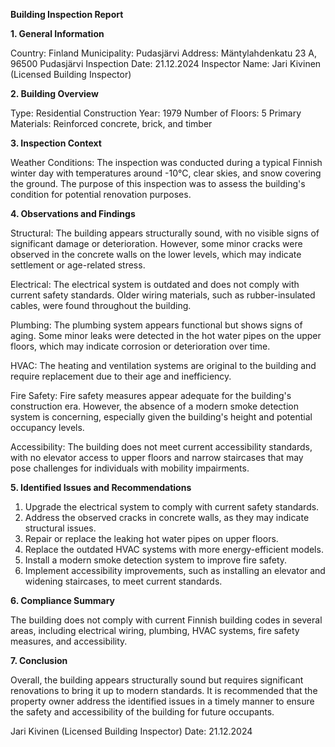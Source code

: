  **Building Inspection Report**

**1. General Information**

Country: Finland
Municipality: Pudasjärvi
Address: Mäntylahdenkatu 23 A, 96500 Pudasjärvi
Inspection Date: 21.12.2024
Inspector Name: Jari Kivinen (Licensed Building Inspector)

**2. Building Overview**

Type: Residential
Construction Year: 1979
Number of Floors: 5
Primary Materials: Reinforced concrete, brick, and timber

**3. Inspection Context**

Weather Conditions: The inspection was conducted during a typical Finnish winter day with temperatures around -10°C, clear skies, and snow covering the ground. The purpose of this inspection was to assess the building's condition for potential renovation purposes.

**4. Observations and Findings**

Structural: The building appears structurally sound, with no visible signs of significant damage or deterioration. However, some minor cracks were observed in the concrete walls on the lower levels, which may indicate settlement or age-related stress.

Electrical: The electrical system is outdated and does not comply with current safety standards. Older wiring materials, such as rubber-insulated cables, were found throughout the building.

Plumbing: The plumbing system appears functional but shows signs of aging. Some minor leaks were detected in the hot water pipes on the upper floors, which may indicate corrosion or deterioration over time.

HVAC: The heating and ventilation systems are original to the building and require replacement due to their age and inefficiency.

Fire Safety: Fire safety measures appear adequate for the building's construction era. However, the absence of a modern smoke detection system is concerning, especially given the building's height and potential occupancy levels.

Accessibility: The building does not meet current accessibility standards, with no elevator access to upper floors and narrow staircases that may pose challenges for individuals with mobility impairments.

**5. Identified Issues and Recommendations**

1. Upgrade the electrical system to comply with current safety standards.
2. Address the observed cracks in concrete walls, as they may indicate structural issues.
3. Repair or replace the leaking hot water pipes on upper floors.
4. Replace the outdated HVAC systems with more energy-efficient models.
5. Install a modern smoke detection system to improve fire safety.
6. Implement accessibility improvements, such as installing an elevator and widening staircases, to meet current standards.

**6. Compliance Summary**

The building does not comply with current Finnish building codes in several areas, including electrical wiring, plumbing, HVAC systems, fire safety measures, and accessibility.

**7. Conclusion**

Overall, the building appears structurally sound but requires significant renovations to bring it up to modern standards. It is recommended that the property owner address the identified issues in a timely manner to ensure the safety and accessibility of the building for future occupants.

Jari Kivinen (Licensed Building Inspector)
Date: 21.12.2024